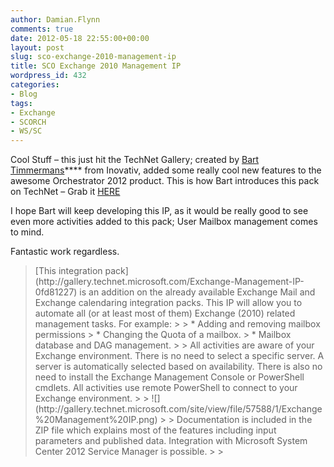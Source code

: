 ```yaml
---
author: Damian.Flynn
comments: true
date: 2012-05-18 22:55:00+00:00
layout: post
slug: sco-exchange-2010-management-ip
title: SCO Exchange 2010 Management IP
wordpress_id: 432
categories:
- Blog
tags:
- Exchange
- SCORCH
- WS/SC
---
```


Cool Stuff – this just hit the TechNet Gallery; created by [Bart Timmermans](http://www.bart-timmermans.nl)**** from Inovativ, added some really cool new features to the awesome Orchestrator 2012 product. This is how Bart introduces this pack on TechNet – Grab it [HERE](http://gallery.technet.microsoft.com/Exchange-Management-IP-0fd81227)

I hope Bart will keep developing this IP, as it would be really good to see even more activities added to this pack; User Mailbox management comes to mind.

Fantastic work regardless.

<blockquote>[This integration pack](http://gallery.technet.microsoft.com/Exchange-Management-IP-0fd81227) is an addition on the already available Exchange Mail and Exchange calendaring integration packs. This IP will allow you to automate all (or at least most of them) Exchange (2010) related management tasks. For example:
> 
>   * Adding and removing mailbox permissions  
>   * Changing the Quota of a mailbox.  
>   * Mailbox database and DAG management. 
> 
> All activities are aware of your Exchange environment. There is no need to select a specific server. A server is automatically selected based on availability. There is also no need to install the Exchange Management Console or PowerShell cmdlets. All activities use remote PowerShell to connect to your Exchange environment.
> 
> ![](http://gallery.technet.microsoft.com/site/view/file/57588/1/Exchange%20Management%20IP.png)
> 
> Documentation is included in the ZIP file which explains most of the features including input parameters and published data. Integration with Microsoft System Center 2012 Service Manager is possible.
> 
> </blockquote>
